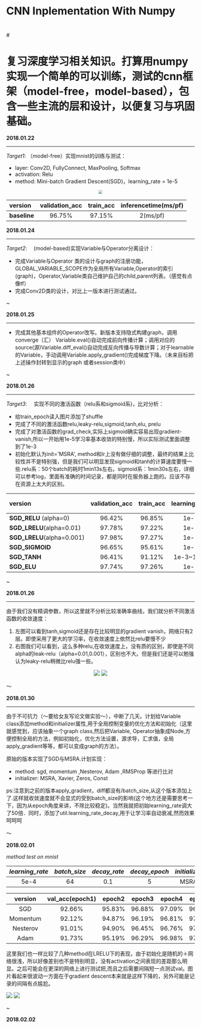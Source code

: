 # 	CNN Inplementation With Numpy
#
#
​#
#	复习深度学习相关知识。打算用numpy实现一个简单的可以训练，测试的cnn框架（model-free，model-based），包含一些主流的层和设计，以便复习与巩固基础。



**2018.01.22**

---

*Target1*:  （model-free）实现mnist的训练与测试：

* layer: Conv2D, FullyConnect, MaxPooling, Softmax 
* activation: Relu
* method: Mini-batch Gradient Descent(SGD)，learning_rate = 1e-5


<center>

<img src="fig/iteration.jpg" style="zoom:60%"/>

| version      | validation_acc | train_acc | inferencetime(ms/pf) |
| :----------- | :------------: | :-------: | :------------------: |
| **baseline** |     96.75%     |  97.15%   |       2(ms/pf)       |

</center>

  



**2018.01.24**

------

*Target2*: 　(model-based)实现Variable与Operator分离设计：

* 完成Variable与Operator 类的设计与graph的注册功能，GLOBAL_VARIABLE_SCOPE作为全局所有Variable,Operator的索引(graph)，Operator,Variable类自己维护自己的child,parent列表。（感觉有点像tf）
* 完成Conv2D类的设计，对比上一版本进行测试通过。


~



**2018.01.25**

------

* 完成其他基本组件的Operator改写。新版本支持隐式构建graph，调用converge（汇） Variable.eval()自动完成前向传播计算；调用对应的source(源)Variable.diff_eval()自动完成反向传播与导数计算；对于learnable的Variable，手动调用Variable.apply_gradient()完成梯度下降。（未来目标把上述操作封转到显示的graph 或者session类中）


~



**2018.01.26**

------

*Target3*: 　实现不同的激活函数（relu系和sigmoid系)，比对分析：

* 给train_epoch读入图片添加了shuffle
* 完成了不同的激活函数relu,leaky-relu,sigmoid,tanh,elu, prelu
* 完成了对激活函数的grad_check,实际上sigmoid确实容易出现gradient-vanish,所以一开始用1e-5学习率基本收敛的特别慢，所以实际测试里面调整到了1e-3
* 初始化默认为init='MSRA', method和lr上没有做仔细的调整，最终的结果上比较性并不是特别强，但是我们可以明显发现sigmoid和tanh的计算速度要慢一些.relu系：50个batch的耗时1min13s左右。sigmoid系：1min30s左右，详细可以参考log，里面有准确的时间记录，都是同时在服务器上跑的。应该不存在资源上太大的区别。

| version                    | validation_acc | train_acc | learning_rate | epoch（max=20） |
| :------------------------- | :------------: | :-------: | :-----------: | :-----------: |
| **SGD_RELU** (alpha=0)     |     96.42%     |  96.85%   |     1e-5      |      11       |
| **SGD_LRELU**(alpha=0.01)  |     97.78%     |  97.22%   |     1e-5      |      17       |
| **SGD_LRELU**(alpha=0.001) |     97.98%     |  97.27%   |     1e-5      |      16       |
| **SGD_SIGMOID**            |     96.65%     |  95.61%   |     1e-3      |      16       |
| **SGD_TANH**               |     96.41%     |  91.12%   |   1e-3~1e-4   |       2       |
| **SGD_ELU**                |     97.74%     |  97.26%   |     1e-5      |      13       |

~



**2018.01.26**

------

由于我们没有精调参数，所以这里就不分析比较准确率曲线，我们就分析不同激活函数的收敛速度：

1. 左图可以看到tanh,sigmoid还是存在比较明显的gradient vanish，网络只有2层。即使采用了更大的学习率，在收敛速度上依然比relu要慢不少
2. 右图我们可以看到，这么多种relu,在收敛速度上，没有质的区别，即使是不同alpha的leak-relu（alpha=0.01,0.001），区别也不大。但是我们还是可以勉强认为leaky-relu稍微比relu强一些。

<center>

<img src="fig/activation-loss1.jpg" style="zoom:100%"/>      <img src="fig/activation-loss2.jpg" style="zoom:100%"/>

</center>

～

**2018.01.30**

------

由于不可抗力（～要给女友写论文做实验～），中断了几天。计划给Variable class添加method和initializer属性,用于全局控制变量的优化方法和初始化（这里就感觉到，应该抽象一个graph class,然后把Variable, Operator抽象成Node,方便控制全局的方法，例如初始化，优化方法设置，源求导，汇求值，全局apply_gradient等等，都可以变成graph的方法）。

原始的版本实现了SGD与MSRA.计划实现：

* method: sgd, momentum ,Nesterov, Adam ,RMSProp 等进行比对
* initializer: MSRA,  Xavier, Zeros, Const

ps:注意到之前的版本apply_gradient，diff都没有/batch_size,从这个版本添加上了.这样就收敛速度就不会显式的受到batch_size的影响(这个地方还是需要思考一下，因为从epoch角度来讲，不除比较稳定)。当然我就把初始learning_rate调大了50倍．同时，添加了util.learning_rate_decay,用于让学习率自动衰减,然而效果呵呵呵

～

**2018.02.01**

*method test on mnist*

| *learning_rate* | *batch_size* | *decay_rate* | *decay_epoch* | *initializer* |
| :-------------: | :----------: | :----------: | :-----------: | :-----------: |
|      5e-4       |      64      |     0.1      |       5       |     MSRA      |

| version  | val_acc(epoch1) | epoch2 | epoch3 | epoch4 | epoch5 |
| :------: | :-------------: | :----: | :----: | :----: | :----: |
|   SGD    |     92.66%      | 95.83% | 96.88% | 97.09% | 96.76% |
| Momentum |     92.12%      | 94.87% | 96.19% | 96.81% | 97.16% |
| Nesterov |     91.01%      | 94.90% | 96.45% | 96.76% | 97.11% |
|   Adam   |     91.73%      | 95.19% | 96.29% | 96.98% | 97.07% |

这里我们也一样比较了几种method在LRELU下的表现，由于初始化是随机的＋网络很浅，所以好像差别也不是特别明显，没有activation之间表现的差距那么明显。之后可能会在更深的网络上进行测试把,而且之后需要间隔短一点测试val。图片看起来很波动一方面在于gradient descent本来就是这样下降的，另外可能是记录的间隔有点尴尬。

<img src="fig/method-loss.jpg" style="zoom:100%"/>     <img src="fig/method-acc.jpg" style="zoom:100%"/>

~

**2018.02.02**

